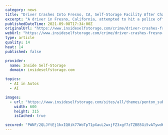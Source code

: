 ```yaml
---
category: news
title: "Driver Crashes Into Fresno, CA, Self-Storage Facility After Charging at Police With His Car"
excerpt: "A driver in Fresno, California, attempted to hit a police officer, then crashed his car into a self-storage building."
publishedDateTime: 2021-09-08T17:34:00Z
originalUrl: "https://www.insideselfstorage.com/crime/driver-crashes-fresno-ca-self-storage-facility-after-charging-police-his-car"
webUrl: "https://www.insideselfstorage.com/crime/driver-crashes-fresno-ca-self-storage-facility-after-charging-police-his-car"
type: article
quality: 14
heat: 14
published: false

provider:
  name: Inside Self-Storage
  domain: insideselfstorage.com

topics:
  - AI in Autos
  - AI

images:
  - url: "https://www.insideselfstorage.com/sites/all/themes/penton_subtheme_insideselfstorage/images/logos/share-logo.png"
    width: 600
    height: 315
    isCached: true

secured: "PWNF/2QLJYtEj1kxIQ0ik77WoTpT1pXauL2wxjFZ3xgf7zTZBB5Gi5vATywd6mEzdBrHm1YunuS+3XagaQC4ednQeHBssVmfWWiqdUDz1br6cazcDZiqJIA+QujbhZ6Es7a6Mp+LgxsjSmrsrLJ8fzuEieSKqFixOGlfURWiMmKHjw0Q6Tf6y+zhApEK4tB19jiTEhmnXdZpADCzsrcndpwlI2yJRWsu9YGVJNLd9p/3FZv3il13aAvp5rkxLmiVxwj7aDzkizo7BssNG6ipDCmsaNv92pTiIgf4XGI/LpBRNpDKiKhmlvhacxxiPdAzPQbI25tFl6fIUvLPuyFCFMcqc5IPFIZn8VN7wu6TqB4=;zFeKPxQ2jVJE7DVi1oE64Q=="
---
```



